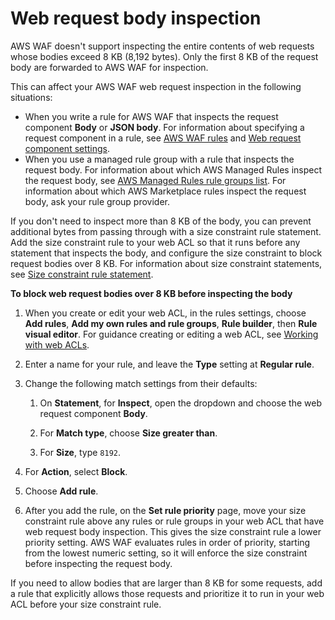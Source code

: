 # Web request body inspection<a name="web-request-body-inspection"></a>

AWS WAF doesn't support inspecting the entire contents of web requests whose bodies exceed 8 KB \(8,192 bytes\)\. Only the first 8 KB of the request body are forwarded to AWS WAF for inspection\. 

This can affect your AWS WAF web request inspection in the following situations:
+ When you write a rule for AWS WAF that inspects the request component **Body** or **JSON body**\. For information about specifying a request component in a rule, see [AWS WAF rules](waf-rules.md) and [Web request component settings](waf-rule-statement-fields.md)\.
+ When you use a managed rule group with a rule that inspects the request body\. For information about which AWS Managed Rules inspect the request body, see [AWS Managed Rules rule groups list](aws-managed-rule-groups-list.md)\. For information about which AWS Marketplace rules inspect the request body, ask your rule group provider\. 

If you don't need to inspect more than 8 KB of the body, you can prevent additional bytes from passing through with a size constraint rule statement\. Add the size constraint rule to your web ACL so that it runs before any statement that inspects the body, and configure the size constraint to block request bodies over 8 KB\. For information about size constraint statements, see [Size constraint rule statement](waf-rule-statement-type-size-constraint-match.md)\. 

**To block web request bodies over 8 KB before inspecting the body**

1. When you create or edit your web ACL, in the rules settings, choose **Add rules**, **Add my own rules and rule groups**, **Rule builder**, then **Rule visual editor**\. For guidance creating or editing a web ACL, see [Working with web ACLs](web-acl-working-with.md)\.

1. Enter a name for your rule, and leave the **Type** setting at **Regular rule**\. 

1. Change the following match settings from their defaults: 

   1. On **Statement**, for **Inspect**, open the dropdown and choose the web request component **Body**\. 

   1. For **Match type**, choose **Size greater than**\. 

   1. For **Size**, type `8192`\. 

1. For **Action**, select **Block**\.

1. Choose **Add rule**\.

1. After you add the rule, on the **Set rule priority** page, move your size constraint rule above any rules or rule groups in your web ACL that have web request body inspection\. This gives the size constraint rule a lower priority setting\. AWS WAF evaluates rules in order of priority, starting from the lowest numeric setting, so it will enforce the size constraint before inspecting the request body\. 

If you need to allow bodies that are larger than 8 KB for some requests, add a rule that explicitly allows those requests and prioritize it to run in your web ACL before your size constraint rule\. 